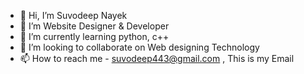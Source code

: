 - 👋 Hi, I’m Suvodeep Nayek
- 👀 I’m Website Designer & Developer
- 🌱 I’m currently learning python, c++
- 💞️ I’m looking to collaborate on Web designing Technology
- 📫 How to reach me - suvodeep443@gmail.com , This is my Email

<!---
suvodeep01/suvodeep01 is a ✨ special ✨ repository because its `README.md` (this file) appears on your GitHub profile.
You can click the Preview link to take a look at your changes.
--->
